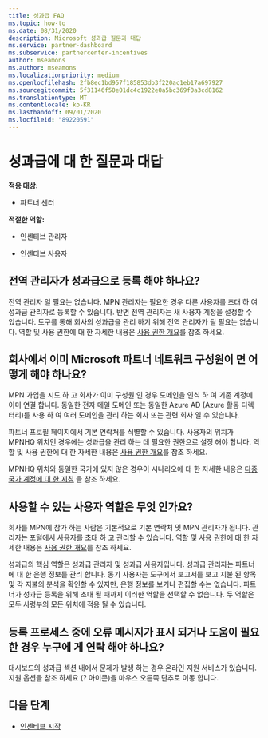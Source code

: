 ```yaml
---
title: 성과급 FAQ
ms.topic: how-to
ms.date: 08/31/2020
description: Microsoft 성과급 질문과 대답
ms.service: partner-dashboard
ms.subservice: partnercenter-incentives
author: mseamons
ms.author: mseamons
ms.localizationpriority: medium
ms.openlocfilehash: 2fb8ec1bd957f185853db3f220ac1eb17a697927
ms.sourcegitcommit: 5f31146f50e01dc4c1922e0a5bc369f0a3cd8162
ms.translationtype: MT
ms.contentlocale: ko-KR
ms.lasthandoff: 09/01/2020
ms.locfileid: "89220591"
---
```

# <a name="frequently-asked-questions-on-incentives"></a>성과급에 대 한 질문과 대답

**적용 대상:**

- 파트너 센터

**적절한 역할:**

- 인센티브 관리자

- 인센티브 사용자

## <a name="do-i-need-to-be-the-global-admin-to-enroll-in-incentives"></a>전역 관리자가 성과급으로 등록 해야 하나요?

전역 관리자 일 필요는 없습니다. MPN 관리자는 필요한 경우 다른 사용자를 초대 하 여 성과급 관리자로 등록할 수 있습니다. 반면 전역 관리자는 새 사용자 계정을 설정할 수 있습니다. 도구를 통해 회사의 성과급을 관리 하기 위해 전역 관리자가 될 필요는 없습니다. 역할 및 사용 권한에 대 한 자세한 내용은 [사용 권한 개요](permissions-overview.md)를 참조 하세요.

## <a name="what-do-i-need-to-do-if-i-find-my-company-is-already-a-member-of-the-microsoft-partner-network"></a>회사에서 이미 Microsoft 파트너 네트워크 구성원이 면 어떻게 해야 하나요?

MPN 가입을 시도 하 고 회사가 이미 구성원 인 경우 도메인을 인식 하 여 기존 계정에 이미 연결 합니다. 동일한 전자 메일 도메인 또는 동일한 Azure AD (Azure 활동 디렉터리)를 사용 하 여 여러 도메인을 관리 하는 회사 또는 관련 회사 일 수 있습니다.

파트너 프로필 페이지에서 기본 연락처를 식별할 수 있습니다. 사용자의 위치가 MPNHQ 위치인 경우에는 성과급을 관리 하는 데 필요한 권한으로 설정 해야 합니다. 역할 및 사용 권한에 대 한 자세한 내용은 [사용 권한 개요](permissions-overview.md)를 참조 하세요.

MPNHQ 위치와 동일한 국가에 있지 않은 경우이 시나리오에 대 한 자세한 내용은 [다중 국가 계정에 대 한 지침](https://support.microsoft.com/help/4515619/special-considerations-for-multi-national-partners-joining-the-microso) 을 참조 하세요.

## <a name="what-user-roles-are-available"></a>사용할 수 있는 사용자 역할은 무엇 인가요?

회사를 MPN에 참가 하는 사람은 기본적으로 기본 연락처 및 MPN 관리자가 됩니다. 관리자는 포털에서 사용자를 초대 하 고 관리할 수 있습니다. 역할 및 사용 권한에 대 한 자세한 내용은 [사용 권한 개요](permissions-overview.md)를 참조 하세요.

성과급의 핵심 역할은 성과급 관리자 및 성과급 사용자입니다. 성과급 관리자는 파트너에 대 한 은행 정보를 관리 합니다. 동기 사용자는 도구에서 보고서를 보고 지불 된 항목 및 각 지불의 분석을 확인할 수 있지만, 은행 정보를 보거나 편집할 수는 없습니다. 파트너가 성과급 등록을 위해 초대 될 때까지 이러한 역할을 선택할 수 없습니다. 두 역할은 모두 사령부의 모든 위치에 적용 될 수 있습니다.

## <a name="who-should-i-contact-if-i-get-an-error-message-or-need-help-during-the-enrollment-process"></a>등록 프로세스 중에 오류 메시지가 표시 되거나 도움이 필요한 경우 누구에 게 연락 해야 하나요?

대시보드의 성과급 섹션 내에서 문제가 발생 하는 경우 온라인 지원 서비스가 있습니다. 지원 옵션을 참조 하세요 (? 아이콘)을 마우스 오른쪽 단추로 이동 합니다.

## <a name="next-steps"></a>다음 단계

- [인센티브 시작](incentives-get-started-intro.md)
